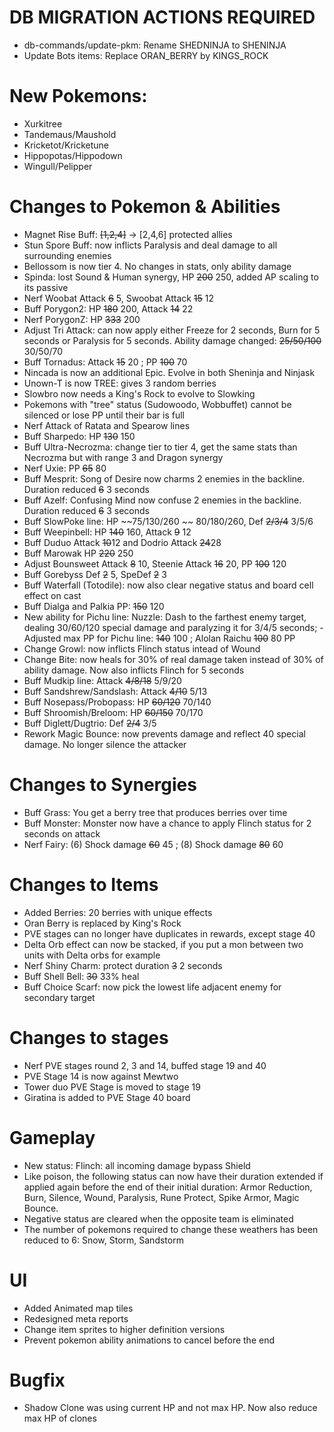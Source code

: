 # DB MIGRATION ACTIONS REQUIRED

- db-commands/update-pkm: Rename SHEDNINJA to SHENINJA
- Update Bots items: Replace ORAN_BERRY by KINGS_ROCK

# New Pokemons:

- Xurkitree
- Tandemaus/Maushold
- Kricketot/Kricketune
- Hippopotas/Hippodown
- Wingull/Pelipper

# Changes to Pokemon & Abilities

- Magnet Rise Buff: ~~[1,2,4]~~ -> [2,4,6] protected allies
- Stun Spore Buff: now inflicts Paralysis and deal damage to all surrounding enemies
- Bellossom is now tier 4. No changes in stats, only ability damage
- Spinda: lost Sound & Human synergy, HP ~~200~~ 250, added AP scaling to its passive
- Nerf Woobat Attack ~~6~~ 5, Swoobat Attack ~~15~~ 12
- Buff Porygon2: HP ~~180~~ 200, Attack ~~14~~ 22
- Nerf PorygonZ: HP ~~333~~ 200
- Adjust Tri Attack: can now apply either Freeze for 2 seconds, Burn for 5 seconds or Paralysis for 5 seconds. Ability damage changed: ~~25/50/100~~ 30/50/70
- Buff Tornadus: Attack ~~15~~ 20 ; PP ~~100~~ 70
- Nincada is now an additional Epic. Evolve in both Sheninja and Ninjask
- Unown-T is now TREE: gives 3 random berries
- Slowbro now needs a King's Rock to evolve to Slowking
- Pokemons with "tree" status (Sudowoodo, Wobbuffet) cannot be silenced or lose PP until their bar is full
- Nerf Attack of Ratata and Spearow lines
- Buff Sharpedo: HP ~~130~~ 150
- Buff Ultra-Necrozma: change tier to tier 4, get the same stats than Necrozma but with range 3 and Dragon synergy
- Nerf Uxie: PP ~~65~~ 80
- Buff Mesprit: Song of Desire now charms 2 enemies in the backline. Duration reduced ~~6~~ 3 seconds
- Buff Azelf: Confusing Mind now confuse 2 enemies in the backline. Duration reduced ~~6~~ 3 seconds
- Buff SlowPoke line: HP ~~75/130/260 ~~ 80/180/260, Def ~~2/3/4~~ 3/5/6
- Buff Weepinbell: HP ~~140~~ 160, Attack ~~9~~ 12
- Buff Duduo Attack ~~10~~12 and Dodrio Attack ~~24~~28
- Buff Marowak HP ~~220~~ 250
- Adjust Bounsweet Attack ~~8~~ 10, Steenie Attack ~~16~~ 20, PP ~~100~~ 120
- Buff Gorebyss Def ~~2~~ 5, SpeDef ~~2~~ 3
- Buff Waterfall (Totodile): now also clear negative status and board cell effect on cast
- Buff Dialga and Palkia PP: ~~150~~ 120
- New ability for Pichu line: Nuzzle: Dash to the farthest enemy target, dealing 30/60/120 special damage and paralyzing it for 3/4/5 seconds; - Adjusted max PP for Pichu line: ~~140~~ 100 ; Alolan Raichu ~~100~~ 80 PP
- Change Growl: now inflicts Flinch status intead of Wound
- Change Bite: now heals for 30% of real damage taken instead of 30% of ability damage. Now also inflicts Flinch for 5 seconds
- Buff Mudkip line: Attack ~~4/8/18~~ 5/9/20
- Buff Sandshrew/Sandslash: Attack ~~4/10~~ 5/13
- Buff Nosepass/Probopass: HP ~~60/120~~ 70/140
- Buff Shroomish/Breloom: HP ~~60/150~~ 70/170
- Buff Diglett/Dugtrio: Def ~~2/4~~ 3/5
- Rework Magic Bounce: now prevents damage and reflect 40 special damage. No longer silence the attacker

# Changes to Synergies

- Buff Grass: You get a berry tree that produces berries over time
- Buff Monster: Monster now have a chance to apply Flinch status for 2 seconds on attack
- Nerf Fairy: (6) Shock damage ~~60~~ 45 ; (8) Shock damage ~~80~~ 60

# Changes to Items

- Added Berries: 20 berries with unique effects
- Oran Berry is replaced by King's Rock
- PVE stages can no longer have duplicates in rewards, except stage 40
- Delta Orb effect can now be stacked, if you put a mon between two units with Delta orbs for example
- Nerf Shiny Charm: protect duration ~~3~~ 2 seconds
- Buff Shell Bell: ~~30~~ 33% heal
- Buff Choice Scarf: now pick the lowest life adjacent enemy for secondary target

# Changes to stages

- Nerf PVE stages round 2, 3 and 14, buffed stage 19 and 40
- PVE Stage 14 is now against Mewtwo
- Tower duo PVE Stage is moved to stage 19
- Giratina is added to PVE Stage 40 board

# Gameplay

- New status: Flinch: all incoming damage bypass Shield
- Like poison, the following status can now have their duration extended if applied again before the end of their initial duration: Armor Reduction, Burn, Silence, Wound, Paralysis, Rune Protect, Spike Armor, Magic Bounce.
- Negative status are cleared when the opposite team is eliminated
- The number of pokemons required to change these weathers has been reduced to 6: Snow, Storm, Sandstorm

# UI

- Added Animated map tiles
- Redesigned meta reports
- Change item sprites to higher definition versions
- Prevent pokemon ability animations to cancel before the end

# Bugfix

- Shadow Clone was using current HP and not max HP. Now also reduce max HP of clones
